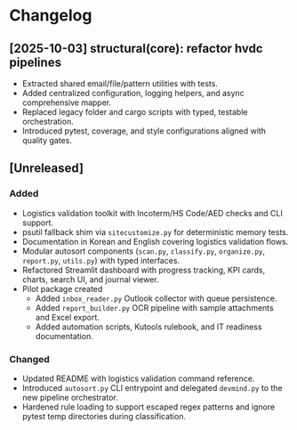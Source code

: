 # Changelog

## [2025-10-03] structural(core): refactor hvdc pipelines
- Extracted shared email/file/pattern utilities with tests.
- Added centralized configuration, logging helpers, and async comprehensive mapper.
- Replaced legacy folder and cargo scripts with typed, testable orchestration.
- Introduced pytest, coverage, and style configurations aligned with quality gates.

## [Unreleased]
### Added
- Logistics validation toolkit with Incoterm/HS Code/AED checks and CLI support.
- psutil fallback shim via `sitecustomize.py` for deterministic memory tests.
- Documentation in Korean and English covering logistics validation flows.
- Modular autosort components (`scan.py`, `classify.py`, `organize.py`, `report.py`, `utils.py`) with typed interfaces.
- Refactored Streamlit dashboard with progress tracking, KPI cards, charts, search UI, and journal viewer.
- Pilot package created
  - Added `inbox_reader.py` Outlook collector with queue persistence.
  - Added `report_builder.py` OCR pipeline with sample attachments and Excel export.
  - Added automation scripts, Kutools rulebook, and IT readiness documentation.

### Changed
- Updated README with logistics validation command reference.
- Introduced `autosort.py` CLI entrypoint and delegated `devmind.py` to the new pipeline orchestrator.
- Hardened rule loading to support escaped regex patterns and ignore pytest temp directories during classification.
